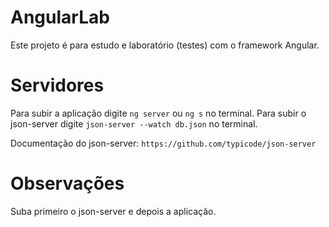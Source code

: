 # AngularLab

Este projeto é para estudo e laboratório (testes) com o framework Angular.

# Servidores

Para subir a aplicação digite `ng server` ou `ng s` no terminal.
Para subir o json-server digite `json-server --watch db.json` no terminal.

Documentação do json-server: `https://github.com/typicode/json-server`

# Observações

Suba primeiro o json-server e depois a aplicação.
